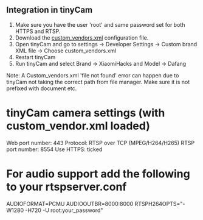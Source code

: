 ## Integration in tinyCam

1. Make sure you have the user 'root' and same password set for both HTTPS and RTSP.
2. Download the [custom_vendors.xml](custom_vendors.xml) configuration file.
3. Open tinyCam and go to settings -> Developer Settings -> Custom brand XML file -> Choose custom_vendors.xml
4. Restart tinyCam
5. Run tinyCam and select Brand -> XiaomiHacks and Model -> Dafang

Note: A Custom_vendors.xml 'file not found' error can happen due to tinyCam not taking the correct path from file manager. Make sure it is not prefixed with document etc.

# tinyCam camera settings (with custom_vendor.xml loaded)

Web port number: 443
Protocol: RTSP over TCP (MPEG/H264/H265)
RTSP port number: 8554
Use HTTPS: ticked

# For audio support add the following to your rtspserver.conf

AUDIOFORMAT=PCMU
AUDIOOUTBR=8000:8000
RTSPH264OPTS="-W1280 -H720 -U root:your_password"
